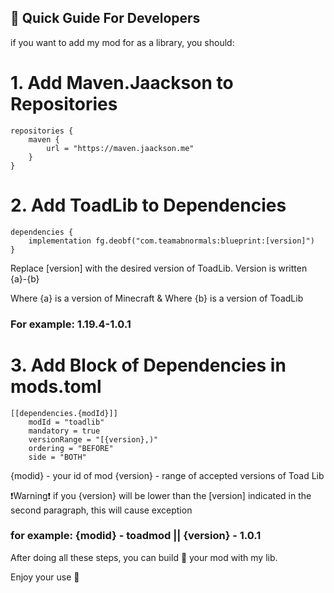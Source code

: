## **📖 Quick Guide For Developers**

if you want to add my mod for as a library, you should:

# 1. Add Maven.Jaackson to Repositories

```
repositories {
    maven {
        url = "https://maven.jaackson.me"
    }
}
```

# 2. Add ToadLib to Dependencies

```
dependencies {
    implementation fg.deobf("com.teamabnormals:blueprint:[version]")
}
```
Replace [version] with the desired version of ToadLib.
Version is written {a}-{b}

Where {a} is a version of Minecraft & Where {b} is a version of ToadLib

### For example: 1.19.4-1.0.1

# 3. Add Block of Dependencies in mods.toml

```
[[dependencies.{modId}]]
    modId = "toadlib"
    mandatory = true
    versionRange = "[{version},)" 
    ordering = "BEFORE"
    side = "BOTH"
```
{modid} - your id of mod
{version} - range of accepted versions of Toad Lib

❗Warning❗ if you {version} will be lower than the [version] 
indicated in the second paragraph, this will cause exception


### for example: {modid} - toadmod || {version} - 1.0.1

After doing all these steps, you can build 🔨 your mod with my lib.

Enjoy your use 🐸
